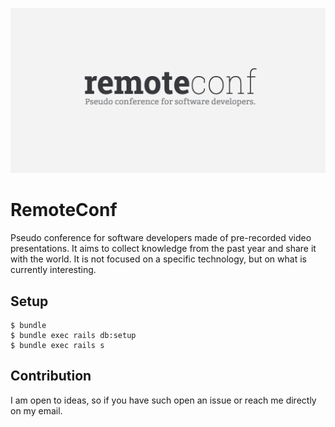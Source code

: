 ![Image of Yaktocat](https://github.com/dobrinov/remoteconf/blob/master/app/assets/images/link.png)

# RemoteConf

Pseudo conference for software developers made of pre-recorded video presentations. It aims to collect knowledge from the past year and share it with the world. It is not focused on a specific technology, but on what is currently interesting.

## Setup
    $ bundle
    $ bundle exec rails db:setup
    $ bundle exec rails s
    
## Contribution
I am open to ideas, so if you have such open an issue or reach me directly on my email.
